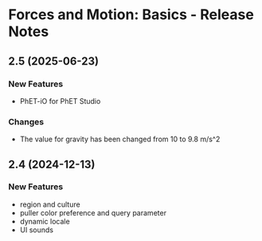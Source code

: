 # Forces and Motion: Basics - Release Notes
<!-- 
Instructions:
* Replace {{SIM_TITLE}} with the simulation title.
* Replace {{VERSION}} with the version number, in MAJOR.MINOR format, e.g. "1.2".
* For a published version, replace {{PUBLICATION_DATE}} with the publication date, in year-month-day format, e.g. "2025-05-16".
* For a version that has not been published yet, replace {{PUBLICATION_DATE}} with "in progress".
* For a 1.0 release, only the 1.0 heading and date is needed. This includes ports of legacy sims.
* Developer and designer should collaborate on what to include for any release beyond 1.0. 
* For each new version, add a section to the top of these release notes - reverse chronological order, with the most-recent version at the top.

For an exemplar, see https://github.com/phetsims/balancing-chemical-equations/blob/main/doc/release-notes.md
-->

## 2.5 (2025-06-23)

### New Features
* PhET-iO for PhET Studio

### Changes
* The value for gravity has been changed from 10 to 9.8 m/s^2
  
## 2.4 (2024-12-13)

### New Features
* region and culture
* puller color preference and query parameter
* dynamic locale
* UI sounds
